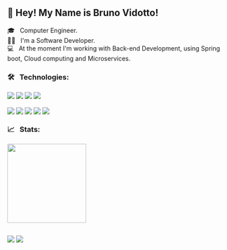 ##  👋 Hey! My Name is Bruno Vidotto!

🎓 &nbsp; Computer Engineer.<br>
👨‍💻 &nbsp; I'm a Software Developer.<br>
💻 &nbsp; At the moment I'm working with Back-end Development, using Spring boot, Cloud computing and Microservices.
 ### 🛠️ &nbsp; Technologies:<br>
<div>
 <img align="center"  src="https://img.shields.io/badge/Java-ED8B00?style=for-the-badge&logo=java&logoColor=white">
 <img align="center"  src="https://img.shields.io/badge/Python-14354C?style=for-the-badge&logo=python&logoColor=white">
 <img align="center"  src= "https://img.shields.io/badge/PostgreSQL-316192?style=for-the-badge&logo=postgresql&logoColor=white">
 <img align="center"  src= "https://img.shields.io/badge/MySQL-00000F?style=for-the-badge&logo=mysql&logoColor=white">
</div><br>
<div>
 <img align="center"  src= "https://img.shields.io/badge/Spring-6DB33F?style=for-the-badge&logo=spring&logoColor=white">
 <img align="center"  src= "https://img.shields.io/badge/Git-F05032?style=for-the-badge&logo=git&logoColor=white">
 <img align="center"  src="https://img.shields.io/badge/Ubuntu-E95420?style=for-the-badge&logo=ubuntu&logoColor=white">
 <img align="center"  src="https://img.shields.io/badge/Windows-0078D6?style=for-the-badge&logo=windows&logoColor=white">
 <img align="center"  src="https://img.shields.io/badge/Shell_Script-121011?style=for-the-badge&logo=gnu-bash&logoColor=grey">
</div>
 <div>
 
 ### 📈 &nbsp; Stats:<br>
 
 <img height="180em" src="https://github-readme-stats.vercel.app/api?username=BrunoVidotto7&show_icons=true&theme=tokyonight&include_all_commits=false&count_private=true"/>
   
</div>

  ## 
  
<div> 
 <a href="https://www.linkedin.com/in/bruno-vidotto/" target="_blank"><img src="https://img.shields.io/badge/-LinkedIn-%230077B5?style=for-the-badge&logo=linkedin&logoColor=white" target="_blank"></a> 
  <a href = "mailto:brunomata52@outlook.com"><img src="https://img.shields.io/badge/Microsoft_Outlook-0078D4?style=for-the-badge&logo=microsoft-outlook&logoColor=white"></a>
</div>
